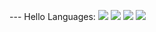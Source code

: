 --- Hello
Languages: <img src='https://cdn.jsdelivr.net/gh/devicons/devicon/icons/java/java-plain.svg'> <img src='https://cdn.jsdelivr.net/gh/devicons/devicon/icons/c/c-plain.svg'> <img src='https://cdn.jsdelivr.net/gh/devicons/devicon/icons/c#/c#-plain.svg'> <img src='https://cdn.jsdelivr.net/gh/devicons/devicon/icons/javascript/javascript-plain.svg'>
